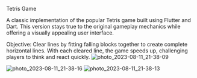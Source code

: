 Tetris Game

A classic implementation of the popular Tetris game built using Flutter and Dart.
This version stays true to the original gameplay mechanics while offering a visually appealing user interface.

Objective:
Clear lines by fitting falling blocks together to create complete horizontal lines.
With each cleared line, the game speeds up, challenging players to think and react quickly.
![photo_2023-08-11_21-38-09](https://github.com/SHahdAyman20/Tetris-Game/assets/121692567/d5ccab78-44b3-4177-b23e-5e26b20ca24c)

![photo_2023-08-11_21-38-16](https://github.com/SHahdAyman20/Tetris-Game/assets/121692567/7eddf137-db6b-4338-90f3-eb2520cb219d)
![photo_2023-08-11_21-38-13](https://github.com/SHahdAyman20/Tetris-Game/assets/121692567/95cfc077-a1c6-406a-9172-8399aed32713)
